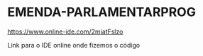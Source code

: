 # EMENDA-PARLAMENTARPROG

https://www.online-ide.com/2miatFslzo

Link para o IDE online onde fizemos o código
